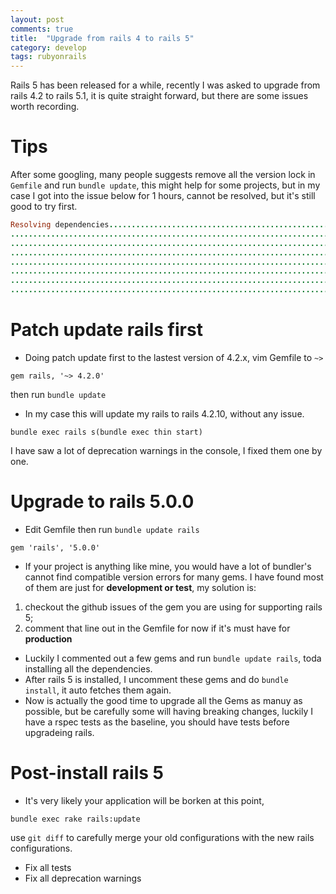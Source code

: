 ```yaml
---
layout: post
comments: true
title:  "Upgrade from rails 4 to rails 5"
category: develop
tags: rubyonrails
---
```


Rails 5 has been released for a while, recently I was asked to upgrade from rails 4.2 to rails 5.1, it is quite straight forward, but there are some issues worth recording.

# Tips
After some googling, many people suggests remove all the version lock in `Gemfile` and run `bundle update`, this might help for some projects, but in my case I got into the issue below for 1 hours, cannot be resolved, but it's still good to try first.
```ruby
Resolving dependencies...........................................................................
.................................................................................................
.................................................................................................
.................................................................................................
.................................................................................................
.................................................................................................
.................................................................................................
.................................................................................................

```
# Patch update rails first
- Doing patch update first to the lastest version of 4.2.x, vim Gemfile to `~>`
```
gem rails, '~> 4.2.0'
```
then run `bundle update`
- In my case this will update my rails to rails 4.2.10, without any issue.
```
bundle exec rails s(bundle exec thin start)
```
I have saw a lot of deprecation warnings in the console, I fixed them one by one.

# Upgrade to rails 5.0.0
- Edit Gemfile then run `bundle update rails`
```
gem 'rails', '5.0.0'
```
- If your project is anything like mine, you would have a lot of bundler's cannot find compatible version errors for many gems. I have found most of them are just for **development or test**, my solution is:
1. checkout the github issues of the gem you are using for supporting rails 5;
2. comment that line out in the Gemfile for now if it's must have for **production**
- Luckily I commented out a few gems and run `bundle update rails`, toda installing all the dependencies.
- After rails 5 is installed, I uncomment these gems and do `bundle install`, it auto fetches them again.
- Now is actually the good time to upgrade all the Gems as manuy as possible, but be carefully some will having breaking changes, luckily I have a rspec tests as the baseline, you should have tests before upgradeing rails.

# Post-install rails 5
- It's very likely your application will be borken at this point,
```
bundle exec rake rails:update
```
use `git diff` to carefully merge your old configurations with the new rails configurations.
- Fix all tests
- Fix all deprecation warnings

